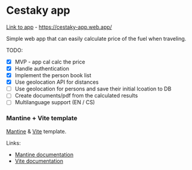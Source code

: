 # Cestaky app

[Link to app](https://cestaky-app.web.app/) - https://cestaky-app.web.app/

Simple web app that can easily calculate price of the fuel when traveling.

TODO:

-   [x] MVP - app cal calc the price
-   [x] Handle authentication
-   [x] Implement the person book list
-   [x] Use geolocation API for distances
-   [ ] Use geolocation for persons and save their initial lcoation to DB
-   [ ] Create documents/pdf from the calculated results
-   [ ] Multilanguage support (EN / CS)

### Mantine + Vite template

[Mantine](https://mantine.dev/)
&
[Vite](https://vitejs.dev/) template.

Links:

-   [Mantine documentation](https://mantine.dev/)
-   [Vite documentation](https://vitejs.dev/)
